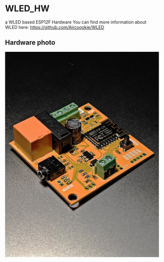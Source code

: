 # WLED_HW
a WLED based ESP12F Hardware
You can find more information about WLED here: https://github.com/Aircoookie/WLED

## Hardware photo
![alt text](https://github.com/Krishnawa/WLED_HW/blob/main/WLED_PROTOTYPE_V0.1/PHOTOS/Board.jpeg "WLED Hardware")